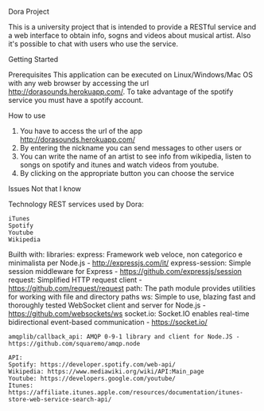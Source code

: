 Dora Project

This is a university project that is intended to provide a RESTful service and a web interface to obtain info, sogns and videos about musical artist. Also it's possible to chat with users who use the service. 

Getting Started

Prerequisites
This application can be executed on Linux/Windows/Mac OS with any web browser by accessing the url http://dorasounds.herokuapp.com/. To take advantage of the spotify service you must have a spotify account. 

How to use
1) You have to access the url of the app http://dorasounds.herokuapp.com/
2) By entering the nickname you can send messages to other users 
    or 
2) You can write the name of an artist to see info from wikipedia, listen to songs on spotify and         itunes and watch videos from youtube.
3) By clicking on the appropriate button you can choose the service

Issues
Not that I know

Technology 
REST services used by Dora:

    iTunes
    Spotify
    Youtube
    Wikipedia

Builth with:
    libraries:
    express: Framework web veloce, non categorico e minimalista per Node.js - http://expressjs.com/it/
    express-session: Simple session middleware for Express  - https://github.com/expressjs/session
    request: Simplified HTTP request client - https://github.com/request/request
    path: The path module provides utilities for working with file and directory paths 
    ws: Simple to use, blazing fast and thoroughly tested WebSocket client and server for Node.js - https://github.com/websockets/ws
    socket.io: Socket.IO enables real-time bidirectional event-based communication - https://socket.io/
   
   
    amqplib/callback_api: AMQP 0-9-1 library and client for Node.JS - https://github.com/squaremo/amqp.node

    API:
    Spotify: https://developer.spotify.com/web-api/
    Wikipedia: https://www.mediawiki.org/wiki/API:Main_page
    Youtube: https://developers.google.com/youtube/
    Itunes: https://affiliate.itunes.apple.com/resources/documentation/itunes-store-web-service-search-api/
    
    


